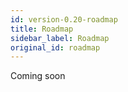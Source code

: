 ```yaml
---
id: version-0.20-roadmap
title: Roadmap
sidebar_label: Roadmap
original_id: roadmap
---
```


Coming soon
